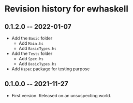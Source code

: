 # Revision history for ewhaskell

## 0.1.2.0 -- 2022-01-07

* Add the `Basic` folder
  * Add `Main.hs`
  * Add `BasicTypes.hs`
* Add the `Tests` folder
  * Add `Spec.hs`
  * Add `BasicTypes.hs`
* Add `Hspec` package for testing purpose

## 0.1.0.0 -- 2021-11-27

* First version. Released on an unsuspecting world.
